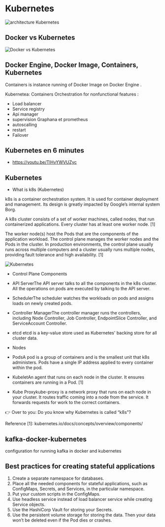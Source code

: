 # Kubernetes 

![architecture Kubernetes](https://github.com/sanogotech/kubernetesStarter/blob/main/archikubernetes.png)


##  Docker  vs Kubernetes

![Docker vs Kubernetes](https://github.com/sanogotech/kubernetesStarter/blob/main/images/dokervskubernetes.jpg)
## Docker Engine,  Docker Image,  Containers,  Kubernetes 

Containers is instance running of Docker Image on Docker Engine .

Kubernetea: Containers Orchestration for nonfunctional features :
- Load balancer 
- Service registry
- Api manager
- supervision Graphana et prometheus
- autoscalling
- restart
- Failover

## Kubernetes en 6 minutes 

* https://youtu.be/TlHvYWVUZyc

## Kubernetes

* What is k8s (Kubernetes)

k8s is a container orchestration system. It is used for container deployment and management. Its design is greatly impacted by Google’s internal system Borg.


A k8s cluster consists of a set of worker machines, called nodes, that run containerized applications. Every cluster has at least one worker node. [1]

The worker node(s) host the Pods that are the components of the application workload. The control plane manages the worker nodes and the Pods in the cluster. In production environments, the control plane usually runs across multiple computers and a cluster usually runs multiple nodes, providing fault tolerance and high availability. [1]

![Kubernetes ](https://github.com/sanogotech/kubernetesStarter/blob/main/kubernetesComponent.jpg)

* Control Plane Components

- API ServerThe API server talks to all the components in the k8s cluster. All the operations on pods are executed by talking to the API server.

- SchedulerThe scheduler watches the workloads on pods and assigns loads on newly created pods.

- Controller ManagerThe controller manager runs the controllers, including Node Controller, Job Controller, EndpointSlice Controller, and ServiceAccount Controller.

- etcd etcd is a key-value store used as Kubernetes' backing store for all cluster data.

* Nodes

- PodsA pod is a group of containers and is the smallest unit that k8s administers. Pods have a single IP address applied to every container within the pod.

- KubeletAn agent that runs on each node in the cluster. It ensures containers are running in a Pod. [1]

- Kube Proxykube-proxy is a network proxy that runs on each node in your cluster. It routes traffic coming into a node from the service. It forwards requests for work to the correct containers.

👉 Over to you: Do you know why Kubernetes is called “k8s”?

Reference [1]: kubernetes.io/docs/concepts/overview/components/

## kafka-docker-kubernetes
configuration for running kafka in docker and kubernetes

## Best practices for creating stateful applications
1. Create a separate namespace for databases.
2. Place all the needed components for stateful applications, such as ConfigMaps, Secrets, and Services, in the particular namespace.
3. Put your custom scripts in the ConfigMaps.
4. Use headless service instead of load balancer service while creating Service objects.
5. Use the HashiCorp Vault for storing your Secrets.
6. Use the persistent volume storage for storing the data. Then your data won’t be deleted even if the Pod dies or crashes.
